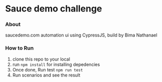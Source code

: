 # Sauce demo challenge

### About
saucedemo.com automation ui using CypressJS, build by Bima Nathanael 

### How to Run
1. clone this repo to your local
2. run `npm install` for installing depedencies
3. Once done, Run test `npm run test` 
4. Run scenarios and see the result